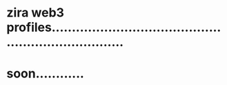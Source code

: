 # zira web3 profiles.......................................................................
# soon............
